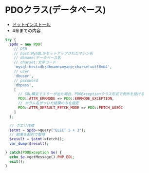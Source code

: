 # PDOクラス(データベース)  
- [ドットインストール](https://dotinstall.com/lessons/basic_php_db_v2/54404)
- 4章までの内容
```php
try {
  $pdo = new PDO(
    // DSN
    // host:MySQLがセットアップされたマシン名
    // dbname:データベース名
    // charset:文字コード
    'mysql:host=db;dbname=myapp;charset=utf8mb4',
    // user
    'dbuser',
    // password
    'dbpass',
    [
      // SQL構文でエラーが出た場合、PDOExceptionクラス形式で例外を投げる
      PDO::ATTR_ERRMODE => PDO::ERRMODE_EXCEPTION,
      // カラム名がついた結果のみを指定
      PDO::ATTR_DEFAULT_FETCH_MODE => PDO::FETCH_ASSOC
    ]
  );

  // クエリ作成
  $stmt = $pdo->query("ELECT 5 + 3");
  // 結果を配列で取得
  $result = $stmt->fetch();
  var_dump($result);

} catch(PDOException $e) {
  echo $e->getMessage().PHP_EOL;
  exit();
}
```

